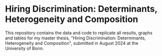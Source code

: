 # Hiring Discrimination: Determinants, Heterogeneity and Composition
This repository contains the data and code to replicate all results, graphs and tables for my master thesis, "Hiring Discrimination: Determinants, Heterogeneity and Composition", submitted in August 2024 at the University of Bonn.
